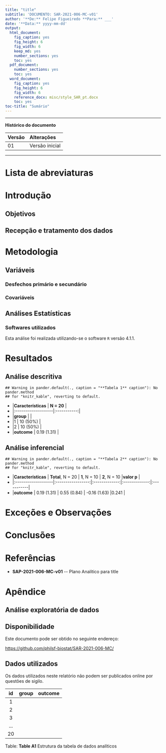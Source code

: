 ```yaml
---
title: "title"
subtitle: 'DOCUMENTO: SAR-2021-006-MC-v01'
author: '**De:** Felipe Figueiredo **Para:** ___'
date: '**Data:** yyyy-mm-dd'
output:
  html_document:
    fig_caption: yes
    fig_height: 6
    fig_width: 6
    keep_md: yes
    number_sections: yes
    toc: yes
  pdf_document:
    number_sections: yes
    toc: yes
  word_document:
    fig_caption: yes
    fig_height: 6
    fig_width: 6
    reference_docx: misc/style_SAR_pt.docx
    toc: yes
toc-title: "Sumário"
---
```




---

**Histórico do documento**


|Versão |Alterações     |
|:------|:--------------|
|01     |Versão inicial |

---

# Lista de abreviaturas

# Introdução

## Objetivos

## Recepção e tratamento dos dados

# Metodologia



## Variáveis

### Desfechos primário e secundário

### Covariáveis

## Análises Estatísticas

### Softwares utilizados

Esta análise foi realizada utilizando-se o software `R` versão 4.1.1.

# Resultados

## Análise descritiva


```
## Warning in pander.default(., caption = "**Tabela 1** caption"): No pander.method
## for "knitr_kable", reverting to default.
```



  * |**Características** | **N = 20**  |
  * |:-------------------|:-----------:|
  * |__group__           |             |
  * |1                   |  10 (50%)   |
  * |2                   |  10 (50%)   |
  * |__outcome__         | 0.19 (1.31) |

<!-- end of list -->

## Análise inferencial


```
## Warning in pander.default(., caption = "**Tabela 2** caption"): No pander.method
## for "knitr_kable", reverting to default.
```



  * |**Características** | **Total**, N = 20 | **1**, N = 10 | **2**, N = 10 |**valor p** |
  * |:-------------------|:-----------------:|:-------------:|:-------------:|:-----------|
  * |__outcome__         |    0.19 (1.31)    |  0.55 (0.84)  | -0.16 (1.63)  |0.241       |

<!-- end of list -->

# Exceções e Observações

# Conclusões

# Referências

- **SAP-2021-006-MC-v01** -- Plano Analítico para title
<!-- - Cohen, J. (1988). Statistical power analysis for the behavioral sciences (2nd Ed.). New York: Routledge. -->

# Apêndice

## Análise exploratória de dados



## Disponibilidade

Este documento pode ser obtido no seguinte endereço:

https://github.com/philsf-biostat/SAR-2021-006-MC/

## Dados utilizados

Os dados utilizados neste relatório não podem ser publicados online por questões de sigilo.


| id  | group | outcome |
|:---:|:-----:|:-------:|
|  1  |       |         |
|  2  |       |         |
|  3  |       |         |
| ... |       |         |
| 20  |       |         |

Table: **Table A1** Estrutura da tabela de dados analíticos
